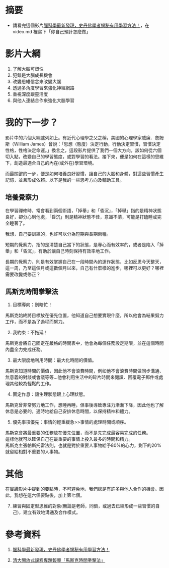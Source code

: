 # 摘要

- 請看完這個影片[腦科學最新發現，史丹佛學者揭秘有用學習方法！](https://www.youtube.com/watch?v=DgbSc6Ys710)，在 video.md 裡寫下「你自己預計怎麼做」

# 影片大綱

1. 了解大腦可塑性
2. 犯錯是大腦成長機會
3. 改變思維信念來改變大腦
4. 透過多角度學習來強化神經網路
5. 重視深度跟靈活度
6. 與他人連結合作來強化大腦學習

# 我的下一步？

影片中的六個大綱臚列如上。有近代心理學之父之稱，美國的心理學家威廉．詹姆斯（William James）曾說：「思想（態度）決定行動，行動決定習慣，習慣決定性格，性格決定命運。」換言之，這段影片提供了我們一個大方向，該如何從六個切入點，改變自己的學習態度，或對學習的看法。接下來，便是如何在這樣的思維下，創造最適合自己的內在(或外在)學習環境。<br>

而最關鍵的一步，便是如何培養良好習慣，讓自己的大腦和身體，對這些習慣產生記憶，並且形成依賴。以下是我的一些思考方向及輔助工具。<br>

## 培養覺察力

在學習禪修時，常會看到兩個術語，「掉舉」和「昏沉」，「掉舉」指的是精神狀態良好，卻分心到他處，「昏沉」則是精神狀態不佳，意識不清，可能是打瞌睡或完全睡著了。<br>

我想，自己要訓練的，也許可以分為短期與長期兩種。<br>

短期的覺察力，指的是清楚自己當下的狀態，是專心而有效率的，或者是陷入「掉舉」和「昏沉」，有助於讓自己時刻保持有效率地工作。<br>

長期的覺察力，則是有效掌握自己在一段時間內的運作狀態，比如反思今天整天，這一周，乃至這個月或這數個月以來，自己有什麼樣的進步，哪裡可以更好？哪裡需要改變或修正？<br>


## 馬斯克時間拳擊法

1. 目標導向：別瞎忙！

馬斯克始終將目標放在優先位置，他知道自己想要實現什麼，所以他會為結果努力工作，而不是為了過程而努力。<br>

2. 我約束：不拖延！

馬斯克會將自己固定在嚴格的時間表中，他會為每個任務設定期限，並在這個時間內盡全力完成任務。<br>

3. 最大限度地利用時間：最大化時間的價值。

馬斯克知道時間的價值，因此他不會浪費時間，例如他不會浪費時間做同步溝通、無意義的對談或會議等等…他會利用生活中的碎片時間來閱讀、回覆電子郵件或處理其他較為輕鬆的工作。<br>

4. 固定作息：讓生理狀態跟上心理狀態。

馬斯克曾非常努力地工作，想睡再睡，但事後導致專注力漸漸下降，因此他也了解休息是必要的，適時地給自己安排休息時間，以保持精神和體力。<br>

5. 優先事項優先：事情的輕重緩急>>事情的處理時間或順序。

馬斯克會將最重要的任務放在優先位置，而不是先完成最容易完成的任務。<br>
這樣他就可以確保自己在最重要的事情上投入最多的時間和精力。<br>
馬斯克主張帕斯托雷法則，也就是對於重要人事物給予80%的心力，剩下的20%就留給相對不重要的人事物。<br>

# 其他

在實踐影片中提到的要點時，不可避免地，我們總是有許多與他人合作的機會。因此，我想在這六個要點後，加上第七個。<br>

7. 練習與固定型思維的對象(無論是老師，同儕，或過去已經形成一些習慣的自己)，建立有效地溝通及合作模式。

# 參考資料

1. [腦科學最新發現，史丹佛學者揭秘有用學習方法！](https://www.youtube.com/watch?v=DgbSc6Ys710)

2. [清大開放式課程專題報導「馬斯克時間拳擊法」](https://ocw.nthu.edu.tw/ocw/index.php?page=newsContent&id=728)
